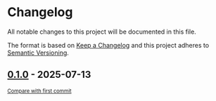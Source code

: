 # Changelog

All notable changes to this project will be documented in this file.

The format is based on [Keep a Changelog](http://keepachangelog.com/en/1.0.0/)
and this project adheres to [Semantic Versioning](http://semver.org/spec/v2.0.0.html).

<!-- insertion marker -->
## [0.1.0](https://github.com/tsypuk/aws-news/releases/tag/0.1.0) - 2025-07-13

<small>[Compare with first commit](https://github.com/tsypuk/aws-news/compare/3adf0c845dbf7ea99dfade6ee56d899fd92b3188...0.1.0)</small>

